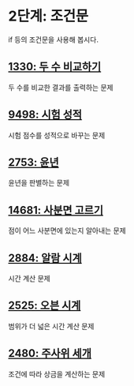 # 2단계: 조건문

if 등의 조건문을 사용해 봅시다.

## [1330: 두 수 비교하기](https://www.acmicpc.net/problem/1330)

두 수를 비교한 결과를 출력하는 문제

## [9498: 시험 성적](https://www.acmicpc.net/problem/9498)

시험 점수를 성적으로 바꾸는 문제

## [2753: 윤년](https://www.acmicpc.net/problem/2753)

윤년을 판별하는 문제

## [14681: 사분면 고르기](https://www.acmicpc.net/problem/14681)

점이 어느 사분면에 있는지 알아내는 문제

## [2884: 알람 시계](https://www.acmicpc.net/problem/2884)

시간 계산 문제

## [2525: 오븐 시계](https://www.acmicpc.net/problem/2525)

범위가 더 넓은 시간 계산 문제

## [2480: 주사위 세개](https://www.acmicpc.net/problem/2480)

조건에 따라 상금을 계산하는 문제
